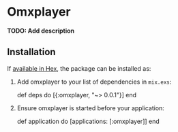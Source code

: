 # Omxplayer

**TODO: Add description**

## Installation

If [available in Hex](https://hex.pm/docs/publish), the package can be installed as:

  1. Add omxplayer to your list of dependencies in `mix.exs`:

        def deps do
          [{:omxplayer, "~> 0.0.1"}]
        end

  2. Ensure omxplayer is started before your application:

        def application do
          [applications: [:omxplayer]]
        end
